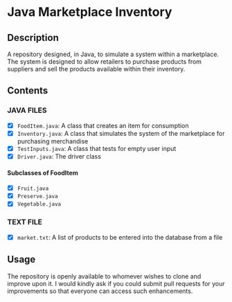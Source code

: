 # Java Marketplace Inventory

## Description

A repository designed, in Java, to simulate a system within a marketplace. The system is designed to allow retailers to purchase products from suppliers and sell the products available within their inventory.

## Contents

### JAVA FILES

- [x] `FoodItem.java`: A class that creates an item for consumption
- [x] `Inventory.java`: A class that simulates the system of the marketplace for purchasing merchandise
- [x] `TestInputs.java`: A class that tests for empty user input
- [x] `Driver.java`: The driver class

#### Subclasses of FoodItem

- [x] `Fruit.java`
- [x] `Preserve.java`
- [x] `Vegetable.java`

### TEXT FILE

- [x] `market.txt`: A list of products to be entered into the database from a file

## Usage

The repository is openly available to whomever wishes to clone and improve upon it. I would kindly ask if you could submit pull requests for your improvements so that everyone can access such enhancements.
